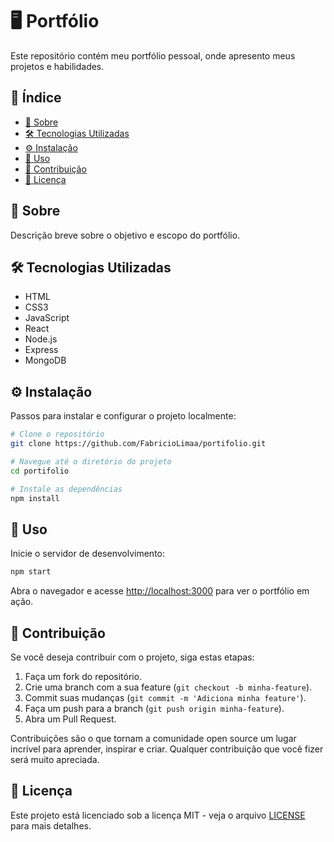 ﻿# 🖥️ Portfólio

Este repositório contém meu portfólio pessoal, onde apresento meus projetos e habilidades.

## 📑 Índice

- [📖 Sobre](#-sobre)
- [🛠️ Tecnologias Utilizadas](#-tecnologias-utilizadas)
- [⚙️ Instalação](#-instalação)
- [🚀 Uso](#-uso)
- [🤝 Contribuição](#-contribuição)
- [📜 Licença](#-licença)

## 📖 Sobre

Descrição breve sobre o objetivo e escopo do portfólio. 

## 🛠️ Tecnologias Utilizadas

- HTML
- CSS3
- JavaScript
- React
- Node.js
- Express
- MongoDB

## ⚙️ Instalação

Passos para instalar e configurar o projeto localmente:

```bash
# Clone o repositório
git clone https://github.com/FabricioLimaa/portifolio.git

# Navegue até o diretório do projeto
cd portifolio

# Instale as dependências
npm install
```

## 🚀 Uso

Inicie o servidor de desenvolvimento:

```bash
npm start
```

Abra o navegador e acesse [http://localhost:3000](http://localhost:3000) para ver o portfólio em ação.

## 🤝 Contribuição

Se você deseja contribuir com o projeto, siga estas etapas:

1. Faça um fork do repositório.
2. Crie uma branch com a sua feature (`git checkout -b minha-feature`).
3. Commit suas mudanças (`git commit -m 'Adiciona minha feature'`).
4. Faça um push para a branch (`git push origin minha-feature`).
5. Abra um Pull Request.

Contribuições são o que tornam a comunidade open source um lugar incrível para aprender, inspirar e criar. Qualquer contribuição que você fizer será muito apreciada.

## 📜 Licença

Este projeto está licenciado sob a licença MIT - veja o arquivo [LICENSE](LICENSE) para mais detalhes.